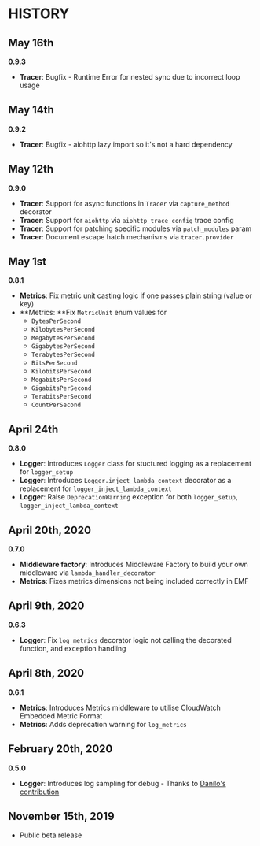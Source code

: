 # HISTORY 

## May 16th

**0.9.3**

* **Tracer**: Bugfix - Runtime Error for nested sync due to incorrect loop usage

## May 14th

**0.9.2**

* **Tracer**: Bugfix - aiohttp lazy import so it's not a hard dependency

## May 12th

**0.9.0**

* **Tracer**: Support for async functions in `Tracer` via `capture_method` decorator
* **Tracer**: Support for `aiohttp` via `aiohttp_trace_config` trace config
* **Tracer**: Support for patching specific modules via `patch_modules` param
* **Tracer**: Document escape hatch mechanisms via `tracer.provider`

## May 1st

**0.8.1**

* **Metrics**: Fix metric unit casting logic if one passes plain string (value or key)
* **Metrics: **Fix `MetricUnit` enum values for
    - `BytesPerSecond`
    - `KilobytesPerSecond`
    - `MegabytesPerSecond`
    - `GigabytesPerSecond`
    - `TerabytesPerSecond`
    - `BitsPerSecond`
    - `KilobitsPerSecond`
    - `MegabitsPerSecond`
    - `GigabitsPerSecond`
    - `TerabitsPerSecond`
    - `CountPerSecond`

## April 24th

**0.8.0**

* **Logger**: Introduces `Logger` class for stuctured logging as a replacement for `logger_setup`
* **Logger**: Introduces `Logger.inject_lambda_context` decorator as a replacement for `logger_inject_lambda_context`
* **Logger**: Raise `DeprecationWarning` exception for both `logger_setup`, `logger_inject_lambda_context`

## April 20th, 2020

**0.7.0**

* **Middleware factory**: Introduces Middleware Factory to build your own middleware via `lambda_handler_decorator`
* **Metrics**: Fixes metrics dimensions not being included correctly in EMF

## April 9th, 2020

**0.6.3**

* **Logger**: Fix `log_metrics` decorator logic not calling the decorated function, and exception handling

## April 8th, 2020

**0.6.1**

* **Metrics**: Introduces Metrics middleware to utilise CloudWatch Embedded Metric Format
* **Metrics**: Adds deprecation warning for `log_metrics`

## February 20th, 2020

**0.5.0**

* **Logger**: Introduces log sampling for debug - Thanks to [Danilo's contribution](https://github.com/awslabs/aws-lambda-powertools/pull/7)

## November 15th, 2019 

* Public beta release
